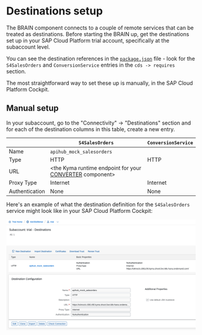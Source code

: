 # Destinations setup

The BRAIN component connects to a couple of remote services that can be treated as destinations. Before starting the BRAIN up, get the destinations set up in your SAP Cloud Platform trial account, specifically at the subaccount level.

You can see the destination references in the [`package.json`](package.json) file - look for the `S4SalesOrders` and `ConversionService` entries in the `cds -> requires` section.

The most straightforward way to set these up is manually, in the SAP Cloud Platform Cockpit.

## Manual setup

In your subaccount, go to the "Connectivity" -> "Destinations" section and for each of the destination columns in this table, create a new entry.

||`S4SalesOrders`|`ConversionService`|
|-|-|-|
|Name|`apihub_mock_salesorders`||
|Type|HTTP|HTTP|
|URL|<the Kyma runtime endpoint for your [CONVERTER](../../kyma) component>||
|Proxy Type|Internet|Internet|
|Authentication|None|None|

Here's an example of what the destination definition for the `S4SalesOrders` service might look like in your SAP Cloud Platform Cockpit:

![Definition of the `apihub_mock_salesorders` destination](apihub_mock_salesorders.png)


